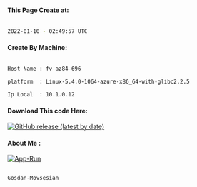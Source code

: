 
   
#### This Page Create at:

```bash

2022-01-10 - 02:49:57 UTC

```

#### Create By Machine:

```bash

Host Name : fv-az84-696

platform  : Linux-5.4.0-1064-azure-x86_64-with-glibc2.2.5

Ip Local  : 10.1.0.12

```
#### Download This code Here:

[![GitHub release (latest by date)](https://img.shields.io/github/v/release/Gosdan-Movsesian/Gosdan?style=for-the-badge&label=Download)](https://github.com/Gosdan-Movsesian/Gosdan/releases) 

</p> 

#### About Me :

[![App-Run](https://github.com/Gosdan-Movsesian/Gosdan/actions/workflows/App-Run.yml/badge.svg)](https://github.com/Gosdan-Movsesian/Gosdan/actions/workflows/App-Run.yml)

```bash

Gosdan-Movsesian

```

